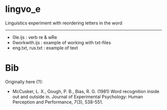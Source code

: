 lingvo_e
========

Linguistics experiment with reordering letters in the word


----------
- 0le.ijs          : verb re & wRe
- 0workwith.ijs    : example of working with txt-files
- eng.txt, rus.txt : example of text



Bib
========

Originally here (?):
- McCusker, L. X., Gough, P. B., Bias, R. G. (1981) Word recognition inside out and outside in. Journal of Experimental Psychology: Human Perception and Performance, 7(3), 538-551.
